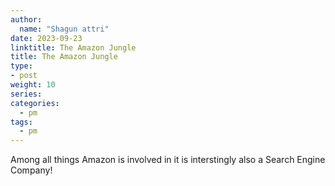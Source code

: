 ```yaml
---
author:
  name: "Shagun attri"
date: 2023-09-23
linktitle: The Amazon Jungle 
title: The Amazon Jungle 
type:
- post
weight: 10
series:
categories:
  - pm
tags:
  - pm
---
```


Among all things Amazon is involved in it is interstingly also a Search Engine Company!